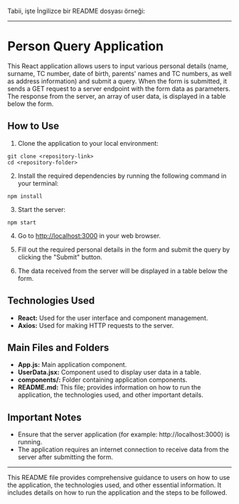 Tabii, işte İngilizce bir README dosyası örneği:

---

# Person Query Application

This React application allows users to input various personal details (name, surname, TC number, date of birth, parents' names and TC numbers, as well as address information) and submit a query. When the form is submitted, it sends a GET request to a server endpoint with the form data as parameters. The response from the server, an array of user data, is displayed in a table below the form.

## How to Use

1. Clone the application to your local environment:

```
git clone <repository-link>
cd <repository-folder>
```

2. Install the required dependencies by running the following command in your terminal:

```
npm install
```

3. Start the server:

```
npm start
```

4. Go to [http://localhost:3000](http://localhost:3000) in your web browser.

5. Fill out the required personal details in the form and submit the query by clicking the "Submit" button.

6. The data received from the server will be displayed in a table below the form.

## Technologies Used

- **React:** Used for the user interface and component management.
- **Axios:** Used for making HTTP requests to the server.

## Main Files and Folders

- **App.js:** Main application component.
- **UserData.jsx:** Component used to display user data in a table.
- **components/:** Folder containing application components.
- **README.md:** This file; provides information on how to run the application, the technologies used, and other important details.

## Important Notes

- Ensure that the server application (for example: http://localhost:3000) is running.
- The application requires an internet connection to receive data from the server after submitting the form.

---

This README file provides comprehensive guidance to users on how to use the application, the technologies used, and other essential information. It includes details on how to run the application and the steps to be followed.
